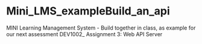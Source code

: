 # Mini_LMS_exampleBuild_an_api
MINI Learning Management System - Build together in class, as example for our next assessment DEV1002_ Assignment 3: Web API Server
